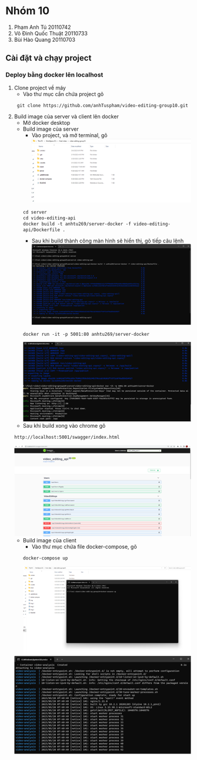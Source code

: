 # Nhóm 10

1. Phạm Anh Tú 20110742
2. Võ Đinh Quốc Thuật 20110733
3. Bùi Hào Quang 20110703


## Cài đặt và chạy project 
 ### Deploy bằng docker lên localhost
1. Clone project về máy
    - Vào thư mục cần chứa project gõ
   ``` 
    git clone https://github.com/anhTuspham/video-editing-group10.git
   ```
2. Build image của server và client lên docker
    - Mở docker desktop 
    - Build image của server
        - Vào project, và mở terminal, gõ
      ![img.png](img/img.png)
      ```
      cd server
      cd video-editing-api
      docker build -t anhtu269/server-docker -f video-editing-api/Dockerfile .
      ```
        - Sau khi build thành công màn hình sẽ hiển thị, gõ tiếp câu lệnh
      ![img_1.png](img/img_1.png)
      ```
      docker run -it -p 5001:80 anhtu269/server-docker
      ```
      ![img_2.png](img/img_2.png)
    - Sau khi build xong vào chrome gõ 
   ```
   http://localhost:5001/swagger/index.html
   ```
   ![img_3.png](img/img_3.png)
   - Build image của client
      - Vào thư mục chứa file docker-compose, gõ
     ```
     docker-compose up
     ```
     <img alt="img_4.png" src="img/img_4.png"/>
   ![img_5.png](img/img_5.png)